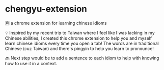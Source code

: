 # chengyu-extension
🈷️ a chrome extension for learning chinese idioms 

💡 Inspired by my recent trip to Taiwan where I feel like I was lacking in my Chinese abilities, I created this chrome extension to help you 
and myself learn chinese idioms every time you open a tab! The words are in traditional Chinese (cuz Taiwan) and there's pingyin to help you learn to pronounce!

🔜 Next step would be to add a sentence to each idiom to help with knowing how to use it in a context.
